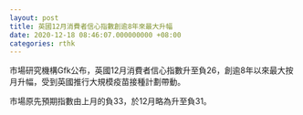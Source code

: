 ```yaml
---
layout: post
title: 英國12月消費者信心指數創逾8年來最大升幅
date: 2020-12-18 08:46:07.000000000 +08:00
categories: rthk
---
```


市場研究機構Gfk公布，英國12月消費者信心指數升至負26，創逾8年以來最大按月升幅，受到英國推行大規模疫苗接種計劃帶動。

市場原先預期指數由上月的負33，於12月略為升至負31。
